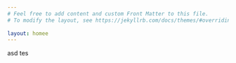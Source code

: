 ```yaml
---
# Feel free to add content and custom Front Matter to this file.
# To modify the layout, see https://jekyllrb.com/docs/themes/#overriding-theme-defaults
 
layout: homee
---
```


asd tes
